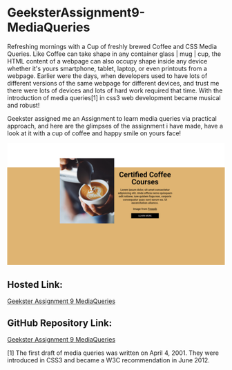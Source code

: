 # GeeksterAssignment9-MediaQueries

Refreshing mornings with a Cup of freshly brewed Coffee and CSS Media Queries. Like Coffee can take shape in any container glass | mug | cup, the HTML content of a webpage can also occupy shape inside any device whether it's yours smartphone, tablet, laptop, or even printouts from a webpage. Earlier were the days, when developers used to have lots of different versions of the same webpage for different devices, and trust me there were lots of devices and lots of hard work required that time.
With the introduction of media queries[1] in css3 web development became musical and robust!

Geekster assigned me an Assignment to learn media queries via practical approach, and here are the glimpses of the assignment i have made, have a look at it with a cup of coffee and happy smile on yours face!

![ThumbnailImage](https://github.com/Alex21c/GeeksterAssignment9-MediaQueries/blob/c8903e0ec46c861af2f21bdd131a0330ba551ee9/PosterImage.png)
## Hosted Link:
[Geekster Assignment 9 MediaQueries](https://alex21c.github.io/GeeksterAssignment9-MediaQueries/)

## GitHub Repository Link:
[Geekster Assignment 9 MediaQueries](https://github.com/Alex21c/GeeksterAssignment9-MediaQueries)

[1] The first draft of media queries was written on April 4, 2001. They were introduced in CSS3 and became a W3C recommendation in June 2012. 

